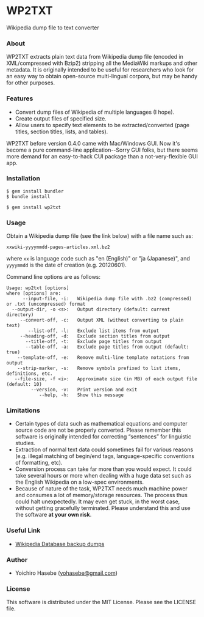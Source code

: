 # WP2TXT

Wikipedia dump file to text converter

### About ###

WP2TXT extracts plain text data from Wikipedia dump file (encoded in XML/compressed with Bzip2) stripping all the MediaWiki markups and other metadata. It is originally intended to be useful for researchers who look for an easy way to obtain open-source multi-lingual corpora, but may be handy for other purposes.

### Features ###

* Convert dump files of Wikipedia of multiple languages (I hope).
* Create output files of specified size.
* Allow users to specify text elements to be extracted/converted (page titles, section titles, lists, and tables).

WP2TXT before version 0.4.0 came with Mac/Windows GUI. Now it's become a pure command-line application--Sorry GUI folks, but there seems more demand for an easy-to-hack CUI package than a not-very-flexible GUI app.

### Installation
    
    $ gem install bundler
    $ bundle install
    
    $ gem install wp2txt

### Usage

Obtain a Wikipedia dump file (see the link below) with a file name such as:

    xxwiki-yyyymmdd-pages-articles.xml.bz2

where `xx` is language code such as "en (English)" or "ja (Japanese)", and  `yyyymmdd` is the date of creation (e.g. 20120601).

Command line options are as follows:

    Usage: wp2txt [options]
    where [options] are:
          --input-file, -i:   Wikipedia dump file with .bz2 (compressed) or .txt (uncompressed) format
      --output-dir, -o <s>:   Output directory (default: current directory)
         --convert-off, -c:   Output XML (without converting to plain text)
            --list-off, -l:   Exclude list items from output
         --heading-off, -d:   Exclude section titles from output
           --title-off, -t:   Exclude page titles from output
           --table-off, -a:   Exclude page titles from output (default: true)
        --template-off, -e:   Remove multi-line template notations from output
        --strip-marker, -s:   Remove symbols prefixed to list items, definitions, etc.
       --file-size, -f <i>:   Approximate size (in MB) of each output file (default: 10)
             --version, -v:   Print version and exit
                --help, -h:   Show this message

### Limitations ###

* Certain types of data such as mathematical equations and computer source code are not be properly converted.  Please remember this software is originally intended for correcting “sentences” for linguistic studies.
* Extraction of normal text data could sometimes fail for various reasons (e.g. illegal matching of begin/end tags, language-specific conventions of formatting, etc). 
* Conversion process can take far more than you would expect. It could take several hours or more when dealing with a huge data set such as the English Wikipedia on a low-spec environments.
* Because of nature of the task, WP2TXT needs much machine power and consumes a lot of memory/storage resources. The process thus could halt unexpectedly. It may even get stuck, in the worst case, without getting gracefully terminated. Please understand this and use the software __at your own risk__.

### Useful Link ###

* [Wikipedia Database backup dumps](http://dumps.wikimedia.org/backup-index.html)
                
### Author ###

* Yoichiro Hasebe (<yohasebe@gmail.com>)

### License ###

This software is distributed under the MIT License. Please see the LICENSE file.
